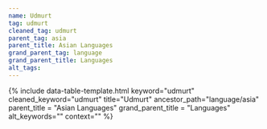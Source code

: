 ```yaml
---
name: Udmurt
tag: udmurt
cleaned_tag: udmurt
parent_tag: asia
parent_title: Asian Languages
grand_parent_tag: language
grand_parent_title: Languages
alt_tags: 
---
```


{% include data-table-template.html 
  keyword="udmurt" 
  cleaned_keyword="udmurt" 
  title="Udmurt"
  ancestor_path="language/asia" 
  parent_title = "Asian Languages"
  grand_parent_title = "Languages"
  alt_keywords=""
  context=""
%}

